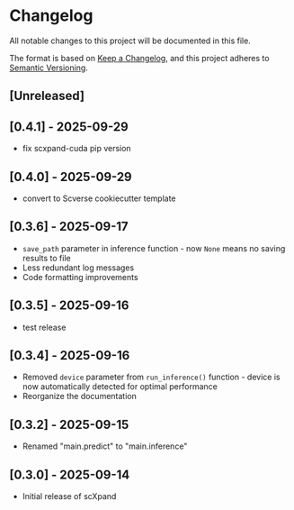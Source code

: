 # Changelog

All notable changes to this project will be documented in this file.

The format is based on [Keep a Changelog](https://keepachangelog.com/en/1.0.0/),
and this project adheres to [Semantic Versioning](https://semver.org/spec/v2.1.0.html).

## [Unreleased]

## [0.4.1] - 2025-09-29

- fix scxpand-cuda pip version


## [0.4.0] - 2025-09-29

- convert to Scverse cookiecutter template


## [0.3.6] - 2025-09-17

- `save_path` parameter in inference function - now `None` means no saving results to file
- Less redundant log messages
- Code formatting improvements


## [0.3.5] - 2025-09-16

- test release
## [0.3.4] - 2025-09-16

- Removed `device` parameter from `run_inference()` function - device is now automatically detected for optimal performance
- Reorganize the documentation

## [0.3.2] - 2025-09-15

- Renamed "main.predict" to "main.inference"

## [0.3.0] - 2025-09-14

- Initial release of scXpand

